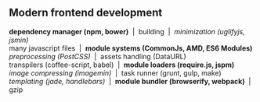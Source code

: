 ## Modern frontend development

**dependency manager (npm, bower)** &nbsp;|&nbsp;
building &nbsp;|&nbsp;
*minimization (uglifyjs, jsmin)* <br>
many javascript files &nbsp;|&nbsp;
**module systems (CommonJs, AMD, ES6 Modules)** <br>
*preprocessing (PostCSS)* &nbsp;|&nbsp;
assets handling (DataURL)<br>
transpilers (coffee-script, babel) &nbsp;|&nbsp;
**module loaders (require.js, jspm)** <br>
*image compressing (imagemin)* &nbsp;|&nbsp;
task runner (grunt, gulp, make) <br>
*templating (jade, handlebars)* &nbsp;|&nbsp;
**module bundler (browserify, webpack)** &nbsp;|&nbsp;
gzip